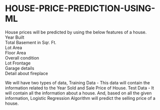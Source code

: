 # HOUSE-PRICE-PREDICTION-USING-ML

House prices will be predicted by using the below features of a house.
<br> Year Built
<br>Total Basement in Sqr. Ft.
<br>Lot Area
<br>Floor Area
<br>Overall condition
<br>Lot Frontage
<br>Garage details
<br>Detail about fireplace

We will have two types of data,
Training Data - This data will contain the information related to the Year Sold and Sale Price of House.
Test Data - It will contain all the information about a house. And, based on all the given information, Logistic Regression Algorithm will predict the selling price of a house.

